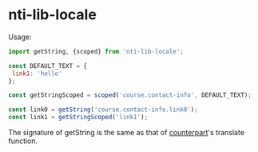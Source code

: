 nti-lib-locale
==============

Usage:
```js
import getString, {scoped} from 'nti-lib-locale';

const DEFAULT_TEXT = {
 link1: 'hello'
};

const getStringScoped = scoped('course.contact-info', DEFAULT_TEXT);

const link0 = getString('course.contact-info.link0');
const link1 = getStringScoped('link1');
```
The signature of getString is the same as that of [counterpart](https://www.npmjs.com/package/counterpart)'s translate function.
